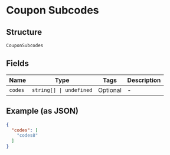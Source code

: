 
# Coupon Subcodes

## Structure

`CouponSubcodes`

## Fields

| Name | Type | Tags | Description |
|  --- | --- | --- | --- |
| `codes` | `string[] \| undefined` | Optional | - |

## Example (as JSON)

```json
{
  "codes": [
    "codes8"
  ]
}
```

